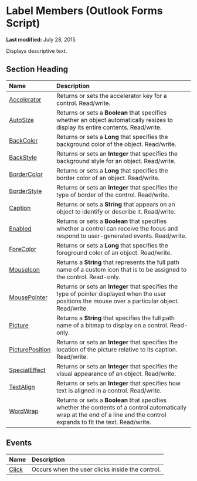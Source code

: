 
# Label Members (Outlook Forms Script)

 **Last modified:** July 28, 2015

Displays descriptive text.

## Section Heading



|**Name**|**Description**|
|:-----|:-----|
| [Accelerator](8e3913c5-c9f0-edba-4a0e-44fa85b26f95.md)|Returns or sets the accelerator key for a control. Read/write.|
| [AutoSize](22634bb4-2434-d31a-cb2d-2bcd4e513677.md)|Returns or sets a  **Boolean** that specifies whether an object automatically resizes to display its entire contents. Read/write.|
| [BackColor](2795bda5-04ab-56e8-a5ad-2e18b75b6ce5.md)|Returns or sets a  **Long** that specifies the background color of the object. Read/write.|
| [BackStyle](f7f4ce30-cb56-4c64-c088-518a49b0df5d.md)|Returns or sets an  **Integer** that specifies the background style for an object. Read/write.|
| [BorderColor](c32a24cb-8cb9-509f-4cb5-8cd753d60f07.md)|Returns or sets a  **Long** that specifies the border color of an object. Read/write.|
| [BorderStyle](c5d91d1d-ee3f-395f-bc10-9699615ef299.md)|Returns or sets an  **Integer** that specifies the type of border of the control. Read/write.|
| [Caption](7aa70cd0-8ea8-871d-421c-6558c25e7ace.md)|Returns or sets a  **String** that appears on an object to identify or describe it. Read/write.|
| [Enabled](5674182d-96eb-b004-7158-b6a089d3255b.md)|Returns or sets a  **Boolean** that specifies whether a control can receive the focus and respond to user-generated events. Read/write.|
| [ForeColor](1454c43d-d4a7-20d9-2c88-2b1315d0efbb.md)|Returns or sets a  **Long** that specifies the foreground color of an object. Read/write.|
| [MouseIcon](6cbc5361-fd1a-5990-31c8-b294fee9dbb7.md)|Returns a  **String** that represents the full path name of a custom icon that is to be assigned to the control. Read-only.|
| [MousePointer](edcc6a2c-53ca-887e-6d21-6f7f61993a22.md)|Returns or sets an  **Integer** that specifies the type of pointer displayed when the user positions the mouse over a particular object. Read/write.|
| [Picture](31d2f254-abce-fe6a-b6f1-a625606e5893.md)|Returns a  **String** that specifies the full path name of a bitmap to display on a control. Read-only.|
| [PicturePosition](40dd1f9f-7a65-b44e-cf1d-f793f6bb806e.md)|Returns or sets an  **Integer** that specifies the location of the picture relative to its caption. Read/write.|
| [SpecialEffect](022cb652-d475-381b-604f-5135e3c7df1d.md)|Returns or sets an  **Integer** that specifies the visual appearance of an object. Read/write.|
| [TextAlign](43988801-c95f-f94f-4388-63b6e7bff65b.md)|Returns or sets an  **Integer** that specifies how text is aligned in a control. Read/write.|
| [WordWrap](8a7ad580-3492-ec0c-aa84-3634c8b76127.md)|Returns or sets a  **Boolean** that specifies whether the contents of a control automatically wrap at the end of a line and the control expands to fit the text. Read/write.|



## Events



|**Name**|**Description**|
|:-----|:-----|
| [Click](c4250fca-ca24-41d9-7537-a487ff70a60f.md)|Occurs when the user clicks inside the control.|


